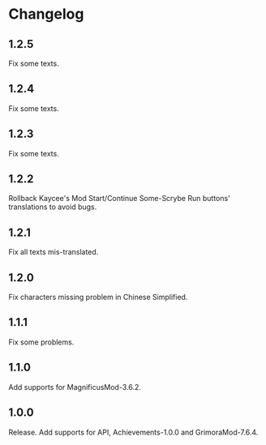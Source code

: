 # Changelog

## 1.2.5

Fix some texts.

## 1.2.4

Fix some texts.

## 1.2.3

Fix some texts.

## 1.2.2

Rollback Kaycee's Mod Start/Continue Some-Scrybe Run buttons' translations to avoid bugs.

## 1.2.1

Fix all texts mis-translated.

## 1.2.0

Fix characters missing problem in Chinese Simplified.

## 1.1.1

Fix some problems.

## 1.1.0

Add supports for MagnificusMod-3.6.2.

## 1.0.0

Release. Add supports for API, Achievements-1.0.0 and GrimoraMod-7.6.4.
